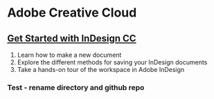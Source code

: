 # Adobe Creative Cloud
## [Get Started with InDesign CC](https://helpx.adobe.com/indesign/how-to/get-started-indesign.html?playlist=/content/help/en/ccx/v1/collection/product/creative-cloud/segment/designer/explevel/beginner/applaunch/orientation/collection.ccx.js)
1. Learn how to make a new document
2. Explore the different methods for saving your InDesign documents
3. Take a hands-on tour of the workspace in Adobe InDesign

### Test - rename directory and github repo
